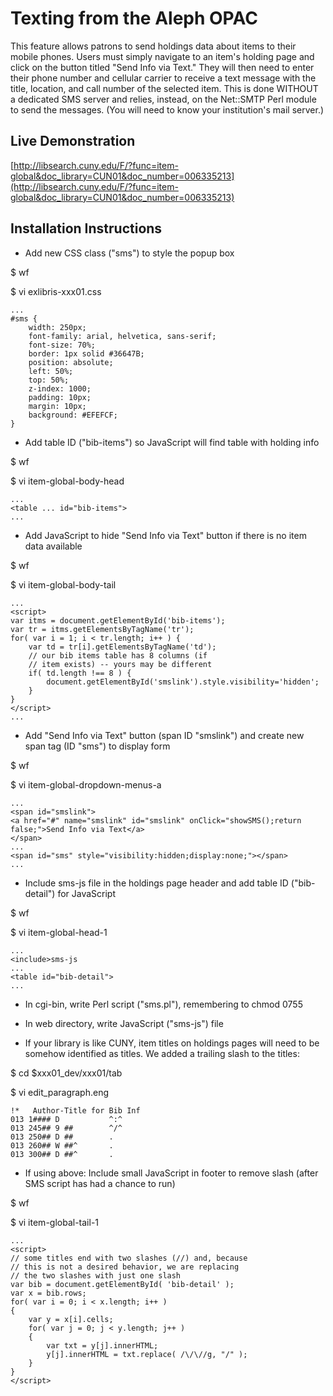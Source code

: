 Texting from the Aleph OPAC
===========================

This feature allows patrons to send holdings data about items to their mobile phones. Users must simply navigate to an item's holding page and click on the button titled "Send Info via Text." They will then need to enter their phone number and cellular carrier to receive a text message with the title, location, and call number of the selected item. This is done WITHOUT a dedicated SMS server and relies, instead, on the Net::SMTP Perl module to send the messages. (You will need to know your institution's mail server.)

Live Demonstration
------------------

[http://libsearch.cuny.edu/F/?func=item-global&doc_library=CUN01&doc_number=006335213](http://libsearch.cuny.edu/F/?func=item-global&doc_library=CUN01&doc_number=006335213)

Installation Instructions
-------------------------

* Add new CSS class ("sms") to style the popup box

$ wf

$ vi exlibris-xxx01.css

    ...
    #sms {
        width: 250px;
        font-family: arial, helvetica, sans-serif;
        font-size: 70%;
        border: 1px solid #36647B;
        position: absolute;
        left: 50%;
        top: 50%;
        z-index: 1000;
        padding: 10px;
        margin: 10px;
        background: #EFEFCF;
    }

* Add table ID ("bib-items") so JavaScript will find table with holding info

$ wf

$ vi item-global-body-head

    ...
    <table ... id="bib-items">
    ...

* Add JavaScript to hide "Send Info via Text" button if there is no item data available

$ wf

$ vi item-global-body-tail

    ...
    <script>
    var itms = document.getElementById('bib-items');
    var tr = itms.getElementsByTagName('tr');
    for( var i = 1; i < tr.length; i++ ) {
        var td = tr[i].getElementsByTagName('td');
        // our bib items table has 8 columns (if
        // item exists) -- yours may be different
        if( td.length !== 8 ) {
            document.getElementById('smslink').style.visibility='hidden';
        }
    }
    </script>
    ...

* Add "Send Info via Text" button (span ID "smslink") and create new span tag (ID "sms") to display form

$ wf

$ vi item-global-dropdown-menus-a

    ...
    <span id="smslink">
    <a href="#" name="smslink" id="smslink" onClick="showSMS();return false;">Send Info via Text</a>
    </span>
    ...
    <span id="sms" style="visibility:hidden;display:none;"></span>
    ...

* Include sms-js file in the holdings page header and add table ID ("bib-detail") for JavaScript

$ wf

$ vi item-global-head-1

    ...
    <include>sms-js
    ...
    <table id="bib-detail">
    ...

* In cgi-bin, write Perl script ("sms.pl"), remembering to chmod 0755

* In web directory, write JavaScript ("sms-js") file

* If your library is like CUNY, item titles on holdings pages will need to be somehow identified as titles. We added a trailing slash to the titles:

$ cd $xxx01_dev/xxx01/tab

$ vi edit_paragraph.eng

    !*   Author-Title for Bib Inf
    013 1#### D           ^:^
    013 245## 9 ##        ^/^
    013 250## D ##        .
    013 260## W ##^       .
    013 300## D ##^       .

* If using above: Include small JavaScript in footer to remove slash (after SMS script has had a chance to run)

$ wf

$ vi item-global-tail-1

    ...
    <script>
    // some titles end with two slashes (//) and, because
    // this is not a desired behavior, we are replacing
    // the two slashes with just one slash
    var bib = document.getElementById( 'bib-detail' );
    var x = bib.rows;
    for( var i = 0; i < x.length; i++ )
    {
        var y = x[i].cells;
        for( var j = 0; j < y.length; j++ )
        {
            var txt = y[j].innerHTML;
            y[j].innerHTML = txt.replace( /\/\//g, "/" );
        }
    }
    </script>
